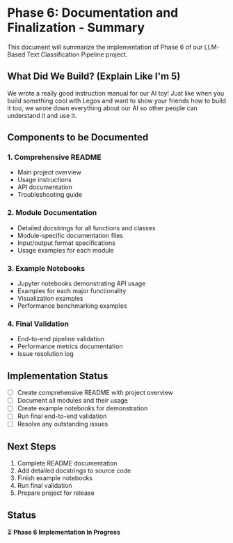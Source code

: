 # Phase 6: Documentation and Finalization - Summary

This document will summarize the implementation of Phase 6 of our LLM-Based Text Classification Pipeline project.

## What Did We Build? (Explain Like I'm 5)

We wrote a really good instruction manual for our AI toy! Just like when you build something cool with Legos and want to show your friends how to build it too, we wrote down everything about our AI so other people can understand it and use it.

## Components to be Documented

### 1. Comprehensive README
- Main project overview
- Usage instructions
- API documentation
- Troubleshooting guide

### 2. Module Documentation
- Detailed docstrings for all functions and classes
- Module-specific documentation files
- Input/output format specifications
- Usage examples for each module

### 3. Example Notebooks
- Jupyter notebooks demonstrating API usage
- Examples for each major functionality
- Visualization examples
- Performance benchmarking examples

### 4. Final Validation
- End-to-end pipeline validation
- Performance metrics documentation
- Issue resolution log

## Implementation Status

- [ ] Create comprehensive README with project overview
- [ ] Document all modules and their usage
- [ ] Create example notebooks for demonstration
- [ ] Run final end-to-end validation
- [ ] Resolve any outstanding issues

## Next Steps

1. Complete README documentation
2. Add detailed docstrings to source code
3. Finish example notebooks
4. Run final validation
5. Prepare project for release

## Status

⏳ **Phase 6 Implementation In Progress**